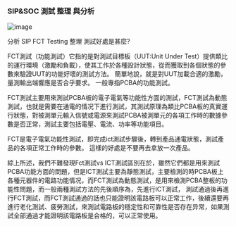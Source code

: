 ###   SIP&SOC 測試 整理 與分析 

![image](https://github.com/hankpm/AI_GPT/assets/154722974/9c3a4425-aaf8-4fad-bfbb-aa72574e7635)


分析 SIP FCT Testing 整理 測試好處是甚麼?

FCT測試（功能測試）它指的是對測試目標板（UUT:Unit Under Test）提供類比的運行環境（激勵和負載），使其工作於各種設計狀態，從而獲取到各個狀態的參數來驗證UUT的功能好壞的測試方法。 簡單地說，就是對UUT加載合適的激勵，量測輸出端響應是否合乎要求。 一般專指PCBA的功能測試。

FCT測試主要用來測試PCBA板的電子電氣等功能性方面的測試，FCT測試為動態測試，也就是需要在通電的情况下進行測試，其測試原理為類比PCBA板的真實運行狀態，對被測單元輸入信號或電源來測試PCBA被測單元的各項工作時的數據參數是否正常，測試主要包括電壓、電流、功率等功能項目。

FCT是電子電氣功能性測試，即完成ict測試步驟後，轉到產品通電狀態，測試產品的各項正常工作時的參數。 這樣的好處是不要再去拿放一次產品。

綜上所述，我們不難發現Fct測試vs ICT測試區別在於，雖然它們都是用來測試PCBA功能方面的問題，但是ICT測試主要為靜態測試，主要檢測的時PCBA板上各種元器件的電路功能情况，而FCT測試為動態測試，是用來檢測PCBA整板的功能性問題，而一般兩種測試方法的先後順序為，先進行ICT測試， 測試通過後再進行FCT測試，而FCT測試通過的話也只能證明該電路板可以正常工作，後續還要再進行老化測試、疲勞測試，來測試電路板的穩定性和可靠性是否存在异常，如果測試全部通過才能證明該電路板是合格的，可以正常使用。

